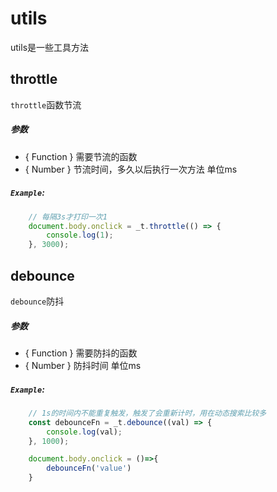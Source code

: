 # utils
utils是一些工具方法

## throttle
`throttle`函数节流
##### 参数
* { Function } 需要节流的函数
* { Number } 节流时间，多久以后执行一次方法 单位ms
##### `Example`:
```js
    // 每隔3s才打印一次1 
    document.body.onclick = _t.throttle(() => {
        console.log(1);
    }, 3000);
```

## debounce
`debounce`防抖
##### 参数
* { Function } 需要防抖的函数
* { Number } 防抖时间 单位ms
##### `Example`:
```js
    // 1s的时间内不能重复触发，触发了会重新计时，用在动态搜索比较多
    const debounceFn = _t.debounce((val) => {
        console.log(val);
    }, 1000);

    document.body.onclick = ()=>{
        debounceFn('value')
    }
```

